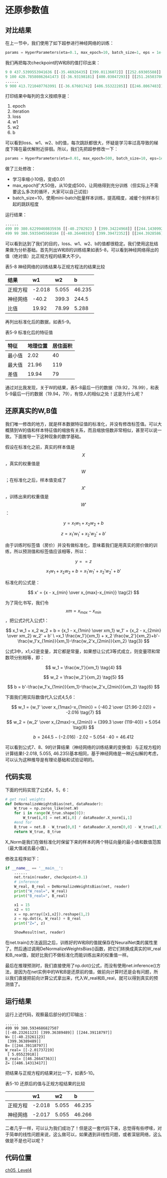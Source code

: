 # 还原参数值

## 对比结果

在上一节中，我们使用了如下超参进行神经网络的训练：

```python
params = HyperParameters(eta=0.1, max_epoch=10, batch_size=1, eps = 1e-5)
```

我们再把每次checkpoint的W和B的值打印出来：

```python
9 0 437.5399553941636 [[-35.46926435] [399.01136072]] [[252.69305588]]
9 100 420.78580862641473 [[-36.93198181] [400.03047293]] [[251.26503706]]
......
9 900 413.7210407763991 [[-36.67601742] [406.55322285]] [[246.8067483]]
```

打印结果中每列的含义按顺序是：

1. epoch
2. iteration
3. loss
4. w1
5. w2
6. b

可以看到loss、w1、w2、b的值，每次跳跃都很大，怀疑是学习率过高导致的梯度下降在最优解附近徘徊。所以，我们先把超参修改一下：

```python
params = HyperParameters(eta=0.01, max_epoch=500, batch_size=10, eps=1e-5)
```

做了三处修改：

* 学习率缩小10倍，变成0.01
* max\_epoch扩大50倍，从10变成500，让网络得到充分训练（但实际上不需要这么多次的循环，大家可以自己试验）
* batch\_size=10，使用mini-batch批量样本训练，提高精度，减缓个别样本引起的跳跃程度

运行结果：

```python
......
499 89 380.62299460835936 [[-40.2782923 ] [399.34224968]] [[244.14309928]]
499 99 380.5935045560184 [[-40.26440193] [399.39472352]] [[244.3928586]]
```

可以看到达到了我们的目的，loss、w1、w2、b的值都很稳定。我们使用这批结果做为分析基础。首先列出W和B的训练结果如表5-8，可以看到神经网络得出的值（绝对值）比正规方程的结果大不少。

表5-8 神经网络的训练结果与正规方程法的结果比较

| 结果 | w1 | w2 | b |
| :--- | :--- | :--- | :--- |
| 正规方程 | -2.018 | 5.055 | 46.235 |
| 神经网络 | -40.2 | 399.3 | 244.5 |
| 比值 | 19.92 | 78.99 | 5.288 |

再列出标准化后的数据，如表5-9。

表5-9 标准化后的特征值

| 特征 | 地理位置 | 居住面积 |
| :--- | :--- | :--- |
| 最小值 | 2.02 | 40 |
| 最大值 | 21.96 | 119 |
| 差值 | 19.94 | 79 |

通过对比我发现，关于W的结果，表5-8最后一行的数据（19.92，78.99），和表5-9最后一行的数据（19.94，79），有惊人的相似之处！这是为什么呢？

## 还原真实的W,B值

我们唯一修改的地方，就是样本数据特征值的标准化，并没有修改标签值。可以大概猜到W的值和样本特征值的缩放有关系，而且缩放倍数非常相似，甚至可以说一致。下面推导一下这种现象的数学基础。

假设在标准化之前，真实的样本值是$$X$$，真实的权重值是$$W$$；在标准化之后，样本值变成了$$X'$$，训练出来的权重值是$$W'$$：

$$ y = x_1 w_1 + x_2 w_2 + b \tag{y是标签值} $$

$$ z = x_1' w_1' + x_2' w_2' + b' \tag{z是预测值} $$

由于训练时标签值（房价）并没有做标准化，意味着我们是用真实的房价做的训练，所以预测值和标签值应该相等，所以： 

$$ y == z $$

$$ x_1 w_1 + x_2 w_2 + b = x_1' w_1' + x_2' w_2' + b' \tag{1} $$

标准化的公式是： 

$$ x' = {x - x_{min} \over x_{max}-x_{min}} \tag{2} $$

为了简化书写，我们令$$xm=x_{max}-x_{min}$$，把公式2代入公式1：

$$ x_1 w_1 + x_2 w_2 + b = {x_1 - x_{1min} \over xm_1} w_1' + {x_2 - x_{2min} \over xm_2} w_2' + b' \ =x_1 \frac{w_1'}{xm_1} + x_2 \frac{w_2'}{xm_2}+b'-\frac{w_1'x_{1min}}{xm_1}-\frac{w_2'x_{2min}}{xm_2} \tag{3} $$

公式3中，x1,x2是变量，其它都是常量，如果想让公式3等式成立，则变量项和常数项分别相等，即：

$$ w_1 = \frac{w_1'}{xm_1} \tag{4} $$

$$ w_2 = \frac{w_2'}{xm_2} \tag{5} $$

$$ b = b'-\frac{w_1'x_{1min}}{xm_1}-\frac{w_2'x_{2min}}{xm_2} \tag{6} $$

下面我们用实际数值代入公式4,5,6：

$$ w_1 = {w_1' \over x_{1max}-x_{1min}} = {-40.2 \over (21.96-2.02)} = -2.016 \tag{7} $$

$$ w_2 = {w_2' \over x_{2max}-x_{2min}} = {399.3 \over (119-40)} = 5.054 \tag{8} $$

$$ b=244.5-(-2.016) \cdot 2.02 - 5.054 \cdot 40=46.412 \tag{9} $$

可以看到公式7、8、9的计算结果（神经网络的训练结果的变换值）与正规方程的计算结果\(-2.018, 5.055, 46.235\)基本相同，基于神经网络是一种近似解的考虑，可以认为这种推导是有理论基础和试验证明的。

## 代码实现

下面的代码实现了公式4，5，6：

```python
# get real weights
def DeNormalizeWeightsBias(net, dataReader):
    W_true = np.zeros_like(net.W)
    for i in range(W_true.shape[0]):
        W_true[i,0] = net.W[i,0] / dataReader.X_norm[i,1]
    #end for
    B_true = net.B - W_true[0,0] * dataReader.X_norm[0,0] - W_true[1,0] * dataReader.X_norm[1,0]
    return W_true, B_true
```

X\_Norm是我们在做标准化时保留下来的样本的两个特征向量的最小值和数值范围（最大值减去最小值）。

修改主程序如下：

```python
if __name__ == '__main__':
    ......
    net.train(reader, checkpoint=0.1)
    # inference
    W_real, B_real = DeNormalizeWeightsBias(net, reader)
    print("W_real=", W_real)
    print("B_real=", B_real)

    x1 = 15
    x2 = 93
    x = np.array([x1,x2]).reshape(1,2)
    z = np.dot(x, W_real) + B_real
    print("Z=", z)

    ShowResult(net, reader)
```

在net.train\(\)方法返回之后，训练好的W和B的值就保存在NeuralNet类的属性里了。然后通过调用DeNormalizeWeightsBias\(\)函数，把它们转换成真实的W\_real和B\_real值，就好比我们不做标准化而能训练出来的权重值一样。

最后在推理预测时，我们直接使用了np.dot\(\)公式，而没有使用net.inference\(\)方法，是因为在net实例中的W和B是还原前的值，做前向计算时还是会有问题，所以我们直接把前向计算公式拿出来，代入W\_real和B\_real，就可以得到真实的预测值了。

## 运行结果

运行上述代码，观察最后部分的打印输出：

```text
......
499 99 380.5934686827507 
[[-40.23261123] [399.36389489]] [[244.39118797]]
W= [[-40.23261123]
 [399.36389489]]
B= [[244.39118797]]
W_real= [[-2.01737219]
 [ 5.05523918]]
B_real= [[46.26647363]]
Z= [[486.14313417]]
```

把结果与正规方程的结果对比一下，如表5-10。

表5-10 还原后的值与正规方程结果的比较

|  | w1 | w2 | b |
| :--- | :--- | :--- | :--- |
| 正规方程 | -2.018 | 5.055 | 46.235 |
| 神经网络 | -2.017 | 5.055 | 46.266 |

二者几乎一样，可以认为我们成功了！但是这一套代码下来，总觉得有些啰嗦，对于简单的线性问题来说，这么做可以，如果遇到非线性问题，或者深层网络，这么做是不是也可以呢？

## 代码位置

[ch05, Level4](https://github.com/microsoft/ai-edu/blob/master/A-%E5%9F%BA%E7%A1%80%E6%95%99%E7%A8%8B/A2-%E7%A5%9E%E7%BB%8F%E7%BD%91%E7%BB%9C%E5%9F%BA%E6%9C%AC%E5%8E%9F%E7%90%86%E7%AE%80%E6%98%8E%E6%95%99%E7%A8%8B/SourceCode/ch05-MultiVariableLinearRegression/level4_DeNormalizeWB.py)

